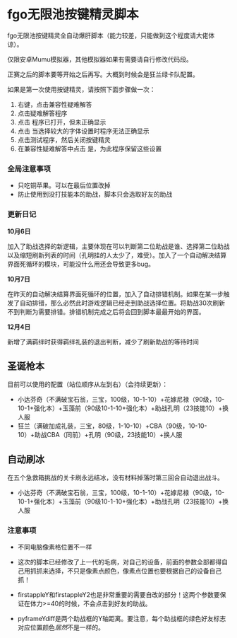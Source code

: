 # fgo无限池按键精灵脚本
fgo无限池按键精灵全自动爆肝脚本（能力较差，只能做到这个程度请大佬体谅）。

仅限安卓Mumu模拟器，其他模拟器如果有需要请自行修改代码段。

正赛之后的脚本要等开始之后再写。大概到时候会是狂兰绿卡队配置。

如果是第一次使用按键精灵，请按照下面步骤做一次：

1. 右键，点击兼容性疑难解答
2. 点击疑难解答程序
3. 点击 程序已打开，但未正确显示
4. 点击 当选择较大的字体设置时程序无法正确显示
5. 点击测试程序，然后关闭按键精灵
6. 在兼容性疑难解答中点击 是，为此程序保留这些设置

### 全局注意事项

* 只吃铜苹果。可以在最后位置改掉
* 防止使用到没打技能本的助战，脚本只会选取好友的助战

### 更新日记

**10月6日** 

加入了助战选择的新逻辑，主要体现在可以判断第二位助战是谁、选择第二位助战以及缩短刷新列表的时间（孔明挂的人太少了，难受）。加入了一个自动解决结算界面死循环的模块，可能没什么用还会导致更多bug。

**10月7日**

在昨天的自动解决结算界面死循环的位置，加入了自动排错机制。如果在某一步触发了自动排错，那么必然此时游戏逻辑已经走到助战选择位置。将助战30次刷新不到判断为需要排错。排错机制完成之后将会回到脚本最最开始的界面。

**12月4日**

新增了满羁绊时获得羁绊礼装的退出判断，减少了刷新助战的等待时间

## 圣诞枪本

目前可以使用的配置（站位顺序从左到右）（会持续更新）：

* 小达芬奇（不满破宝石翁，三宝，100级，10-1-10）+花嫁尼禄（90级，10-10-1+强化本）+玉藻前（90级10-1-10+强化本）+助战孔明（23技能10）+换人服
* 狂兰（满破加成礼装，三宝，80级，1-10-10）+CBA（90级，10-10-10）+助战CBA（同前）+孔明（90级，23技能10）+换人服

## 自动刷冰

在五个急救箱挑战的关卡刷永远结冰，没有材料掉落时第三回合自动退出战斗。

* 小达芬奇（不满破宝石翁，三宝，100级，10-1-10）+花嫁尼禄（90级，10-10-1+强化本）+玉藻前（90级10-1-10+强化本）+助战孔明（23技能10）+换人服

### 注意事项

* 不同电脑像素格位置不一样

* 这次的脚本已经修改了上一代的毛病，对自己的设备，前面的参数全部都得自己用抓抓来选择，不只是像素点颜色，像素点位置也要根据自己的设备自己抓！


* firstappleY和firstappleY2也是非常重要的需要自改的部分！这两个参数要保证在体力>=40的时候，不会点击到好友的助战。
* pyframeYdiff是两个助战框的Y轴距离。要注意，每个助战框的绿色好友标志对应位置颜色*居然*不是一样的。

